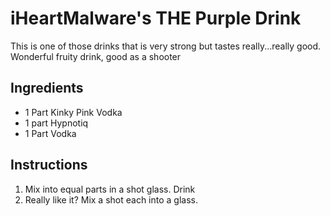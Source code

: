 iHeartMalware's THE Purple Drink
================================

This is one of those drinks that is very strong but tastes
really...really good. Wonderful fruity drink, good as a shooter

Ingredients
-----------

-   1 Part Kinky Pink Vodka
-   1 part Hypnotiq
-   1 Part Vodka

Instructions
------------

1.  Mix into equal parts in a shot glass. Drink
2.  Really like it? Mix a shot each into a glass.
